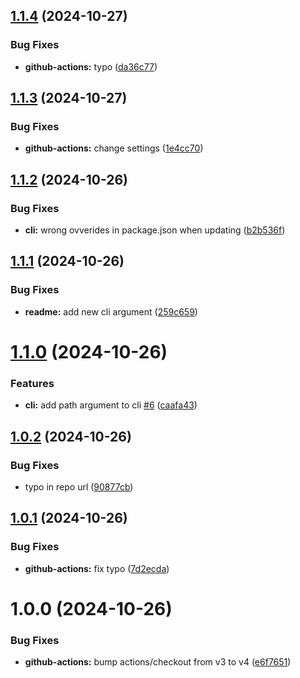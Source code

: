 ## [1.1.4](https://github.com/kamdz/dx/compare/v1.1.3...v1.1.4) (2024-10-27)


### Bug Fixes

* **github-actions:** typo ([da36c77](https://github.com/kamdz/dx/commit/da36c775bbdb2e633f743d6fb1e9b6c434268521))

## [1.1.3](https://github.com/kamdz/dx/compare/v1.1.2...v1.1.3) (2024-10-27)


### Bug Fixes

* **github-actions:** change settings ([1e4cc70](https://github.com/kamdz/dx/commit/1e4cc704a30a5a4d97f670a470899ed628b4977b))

## [1.1.2](https://github.com/kamdz/dx/compare/v1.1.1...v1.1.2) (2024-10-26)


### Bug Fixes

* **cli:** wrong ovverides in package.json when updating ([b2b536f](https://github.com/kamdz/dx/commit/b2b536f8f1549cf86688173e9429cf03c2cfe91f))

## [1.1.1](https://github.com/kamdz/dx/compare/v1.1.0...v1.1.1) (2024-10-26)


### Bug Fixes

* **readme:** add new cli argument ([259c659](https://github.com/kamdz/dx/commit/259c659efadf458a9c05f7be377c11f0b5c01435))

# [1.1.0](https://github.com/kamdz/dx/compare/v1.0.2...v1.1.0) (2024-10-26)


### Features

* **cli:** add path argument to cli [#6](https://github.com/kamdz/dx/issues/6) ([caafa43](https://github.com/kamdz/dx/commit/caafa43894564f3c515df47f1ba040b08d01785e))

## [1.0.2](https://github.com/kamdz/dx/compare/v1.0.1...v1.0.2) (2024-10-26)


### Bug Fixes

* typo in repo url ([90877cb](https://github.com/kamdz/dx/commit/90877cbbaf454154f6c1364a64f728da2075f5af))

## [1.0.1](https://github.com/kamdz/dx/compare/v1.0.0...v1.0.1) (2024-10-26)


### Bug Fixes

* **github-actions:** fix typo ([7d2ecda](https://github.com/kamdz/dx/commit/7d2ecda5cc3cf4fde009db153679ebf8220d4aa7))

# 1.0.0 (2024-10-26)


### Bug Fixes

* **github-actions:** bump actions/checkout from v3 to v4 ([e6f7651](https://github.com/kamdz/dx/commit/e6f7651636d9b6ab7e3cf29b39ac7474ac69a97c))
